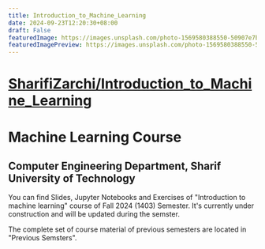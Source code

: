 ```yaml
---
title: Introduction_to_Machine_Learning
date: 2024-09-23T12:20:30+08:00
draft: False
featuredImage: https://images.unsplash.com/photo-1569580388550-50907e7bad86?ixid=M3w0NjAwMjJ8MHwxfHJhbmRvbXx8fHx8fHx8fDE3MjcwNjUxNDR8&ixlib=rb-4.0.3
featuredImagePreview: https://images.unsplash.com/photo-1569580388550-50907e7bad86?ixid=M3w0NjAwMjJ8MHwxfHJhbmRvbXx8fHx8fHx8fDE3MjcwNjUxNDR8&ixlib=rb-4.0.3
---
```


# [SharifiZarchi/Introduction_to_Machine_Learning](https://github.com/SharifiZarchi/Introduction_to_Machine_Learning)

# Machine Learning Course
## Computer Engineering Department, Sharif University of Technology

You can find Slides, Jupyter Notebooks and Exercises of "Introduction to machine learning" course of Fall 2024 (1403) Semester. 
It's currently under construction and will be updated during the semster.

The complete set of course material of previous semesters are located in "Previous Semsters".
